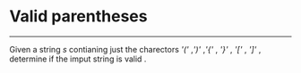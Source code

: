 # Valid parentheses
----------------------
Given a string *s* contianing just the charectors  *'('* ,*')'* ,*'{'* , *'}'* ,
*'['* , *']'* , determine if the imput string is valid . 
